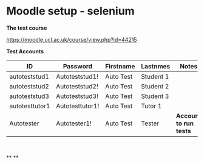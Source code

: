 # Moodle setup - selenium

**The test course**

<https://moodle.ucl.ac.uk/course/view.php?id=44215>

**Test Accounts**

<table>
<thead>
<tr class="header">
<th>ID</th>
<th>Password</th>
<th>Firstname</th>
<th>Lastnmes</th>
<th>Notes</th>
</tr>
</thead>
<tbody>
<tr class="odd">
<td>autoteststud1</td>
<td>Autoteststud1!</td>
<td>Auto Test</td>
<td>Student 1</td>
<td><br />
</td>
</tr>
<tr class="even">
<td>autoteststud2</td>
<td>Autoteststud2!</td>
<td>Auto Test</td>
<td>Student 2</td>
<td><br />
</td>
</tr>
<tr class="odd">
<td>autoteststud3</td>
<td>Autoteststud3!</td>
<td>Auto Test</td>
<td>Student 3</td>
<td><br />
</td>
</tr>
<tr class="even">
<td>autotesttutor1</td>
<td>Autotesttutor1!</td>
<td>Auto Test</td>
<td>Tutor 1</td>
<td><br />
</td>
</tr>
<tr class="odd">
<td>Autotester</td>
<td>Autotester1!</td>
<td>Auto Test</td>
<td>Tester</td>
<td><strong>Account to run tests</strong></td>
</tr>
</tbody>
</table>

 

**
**


